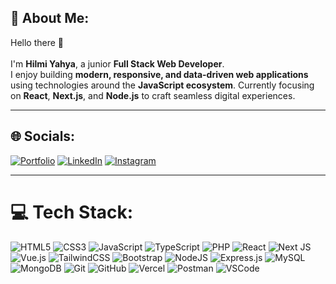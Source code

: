 ## 💫 About Me:

Hello there 👋<br><br>I'm **Hilmi Yahya**, a junior **Full Stack Web Developer**.<br>
I enjoy building **modern, responsive, and data-driven web applications** using technologies around the **JavaScript ecosystem**.
Currently focusing on **React**, **Next.js**, and **Node.js** to craft seamless digital experiences.

---

## 🌐 Socials:

[![Portfolio](https://img.shields.io/badge/Portfolio-%230A0A0A.svg?style=plastic&logo=googlechrome&logoColor=white)](https://portofolio-hilmi-yahya.vercel.app/)
[![LinkedIn](https://img.shields.io/badge/LinkedIn-%230077B5.svg?style=plastic\&logo=linkedin\&logoColor=white)](https://www.linkedin.com/in/hyhlmyhy/)
[![Instagram](https://img.shields.io/badge/Instagram-%23E4405F.svg?style=plastic\&logo=instagram&\logoColor=white)](https://instagram.com/hyhlmyhy)

---

# 💻 Tech Stack:

![HTML5](https://img.shields.io/badge/html5-%23E34F26.svg?style=plastic\&logo=html5\&logoColor=white)
![CSS3](https://img.shields.io/badge/css3-%231572B6.svg?style=plastic&logo=css3&logoColor=white)
![JavaScript](https://img.shields.io/badge/javascript-%23323330.svg?style=plastic\&logo=javascript\&logoColor=%23F7DF1E)
![TypeScript](https://img.shields.io/badge/typescript-%23007ACC.svg?style=plastic\&logo=typescript\&logoColor=white)
![PHP](https://img.shields.io/badge/php-%23777BB4.svg?style=plastic&logo=php&logoColor=white)
![React](https://img.shields.io/badge/react-%2320232a.svg?style=plastic\&logo=react\&logoColor=%2361DAFB)
![Next JS](https://img.shields.io/badge/Next-black?style=plastic\&logo=next.js\&logoColor=white)
![Vue.js](https://img.shields.io/badge/vue.js-%2335495e.svg?style=plastic&logo=vuedotjs&logoColor=%234FC08D)
![TailwindCSS](https://img.shields.io/badge/tailwindcss-%2338B2AC.svg?style=plastic\&logo=tailwind-css\&logoColor=white)
![Bootstrap](https://img.shields.io/badge/bootstrap-%23563D7C.svg?style=plastic&logo=bootstrap&logoColor=white)
![NodeJS](https://img.shields.io/badge/node.js-6DA55F?style=plastic\&logo=node.js\&logoColor=white)
![Express.js](https://img.shields.io/badge/express.js-%23404d59.svg?style=plastic\&logo=express\&logoColor=%2361DAFB)
![MySQL](https://img.shields.io/badge/mysql-%2300f.svg?style=plastic\&logo=mysql\&logoColor=white)
![MongoDB](https://img.shields.io/badge/MongoDB-%234ea94b.svg?style=plastic\&logo=mongodb\&logoColor=white)
![Git](https://img.shields.io/badge/git-%23F05033.svg?style=plastic\&logo=git\&logoColor=white)
![GitHub](https://img.shields.io/badge/github-%23121011.svg?style=plastic\&logo=github\&logoColor=white)
![Vercel](https://img.shields.io/badge/vercel-%23000000.svg?style=plastic\&logo=vercel\&logoColor=white)
![Postman](https://img.shields.io/badge/postman-FF6C37?style=plastic\&logo=postman\&logoColor=white)
![VSCode](https://img.shields.io/badge/VSCode-007ACC?style=plastic\&logo=visual-studio-code\&logoColor=white)
